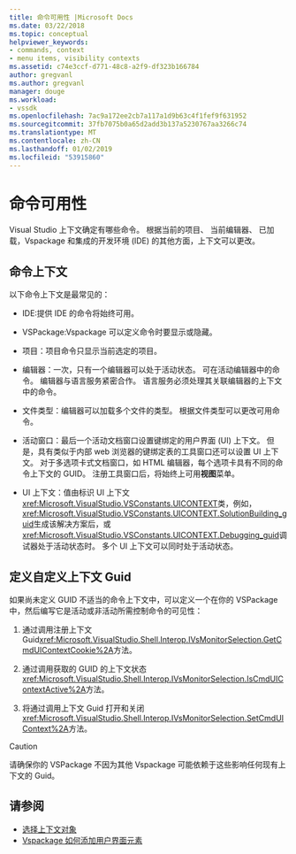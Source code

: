 ```yaml
---
title: 命令可用性 |Microsoft Docs
ms.date: 03/22/2018
ms.topic: conceptual
helpviewer_keywords:
- commands, context
- menu items, visibility contexts
ms.assetid: c74e3ccf-d771-48c8-a2f9-df323b166784
author: gregvanl
ms.author: gregvanl
manager: douge
ms.workload:
- vssdk
ms.openlocfilehash: 7ac9a172ee2cb7a117a1d9b63c4f1fef9f631952
ms.sourcegitcommit: 37fb7075b0a65d2add3b137a5230767aa3266c74
ms.translationtype: MT
ms.contentlocale: zh-CN
ms.lasthandoff: 01/02/2019
ms.locfileid: "53915860"
---
```

# <a name="command-availability"></a>命令可用性

Visual Studio 上下文确定有哪些命令。 根据当前的项目、 当前编辑器、 已加载，Vspackage 和集成的开发环境 (IDE) 的其他方面，上下文可以更改。

## <a name="command-contexts"></a>命令上下文

以下命令上下文是最常见的：

- IDE:提供 IDE 的命令将始终可用。

- VSPackage:Vspackage 可以定义命令时要显示或隐藏。

- 项目：项目命令只显示当前选定的项目。

- 编辑器：一次，只有一个编辑器可以处于活动状态。 可在活动编辑器中的命令。 编辑器与语言服务紧密合作。 语言服务必须处理其关联编辑器的上下文中的命令。

- 文件类型：编辑器可以加载多个文件的类型。 根据文件类型可以更改可用命令。

- 活动窗口：最后一个活动文档窗口设置键绑定的用户界面 (UI) 上下文。 但是，具有类似于内部 web 浏览器的键绑定表的工具窗口还可以设置 UI 上下文。 对于多选项卡式文档窗口，如 HTML 编辑器，每个选项卡具有不同的命令上下文的 GUID。 注册工具窗口后，将始终上可用**视图**菜单。

- UI 上下文：值由标识 UI 上下文<xref:Microsoft.VisualStudio.VSConstants.UICONTEXT>类，例如，<xref:Microsoft.VisualStudio.VSConstants.UICONTEXT.SolutionBuilding_guid>生成该解决方案后，或<xref:Microsoft.VisualStudio.VSConstants.UICONTEXT.Debugging_guid>调试器处于活动状态时。 多个 UI 上下文可以同时处于活动状态。

## <a name="define-custom-context-guids"></a>定义自定义上下文 Guid

如果尚未定义 GUID 不适当的命令上下文中，可以定义一个在你的 VSPackage 中，然后编写它是活动或非活动所需控制命令的可见性：

1.  通过调用注册上下文 Guid<xref:Microsoft.VisualStudio.Shell.Interop.IVsMonitorSelection.GetCmdUIContextCookie%2A>方法。

2.  通过调用获取的 GUID 的上下文状态<xref:Microsoft.VisualStudio.Shell.Interop.IVsMonitorSelection.IsCmdUIContextActive%2A>方法。

3.  将通过调用上下文 Guid 打开和关闭<xref:Microsoft.VisualStudio.Shell.Interop.IVsMonitorSelection.SetCmdUIContext%2A>方法。
   
> [!CAUTION]
> 请确保你的 VSPackage 不因为其他 Vspackage 可能依赖于这些影响任何现有上下文的 Guid。

## <a name="see-also"></a>请参阅

- [选择上下文对象](../../extensibility/internals/selection-context-objects.md)
- [Vspackage 如何添加用户界面元素](../../extensibility/internals/how-vspackages-add-user-interface-elements.md)